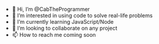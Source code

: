 - 👋 Hi, I’m @CabTheProgrammer
- 👀 I’m interested in using code to solve real-life problems 
- 🌱 I’m currently learning JavaScript/Node
- 💞️ I’m looking to collaborate on any project
- 📫 How to reach me coming soon

<!---
CabTheProgrammer/CabTheProgrammer is a ✨ special ✨ repository because its `README.md` (this file) appears on your GitHub profile.
You can click the Preview link to take a look at your changes.
--->
